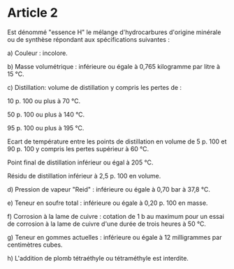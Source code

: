 # Article 2

Est dénommé "essence H" le mélange d'hydrocarbures d'origine minérale ou de synthèse répondant aux spécifications suivantes :

a) Couleur : incolore.

b) Masse volumétrique : inférieure ou égale à 0,765 kilogramme par litre à 15 °C.

c) Distillation: volume de distillation y compris les pertes de :

10 p. 100 ou plus à 70 °C.

50 p. 100 ou plus à 140 °C.

95 p. 100 ou plus à 195 °C.

Ecart de température entre les points de distillation en volume de 5 p. 100 et 90 p. 100 y compris les pertes supérieur à 60 °C.

Point final de distillation inférieur ou égal à 205 °C.

Résidu de distillation inférieur à 2,5 p. 100 en volume.

d) Pression de vapeur "Reid" : inférieure ou égale à 0,70 bar à 37,8 °C.

e) Teneur en soufre total : inférieure ou égale à 0,20 p. 100 en masse.

f) Corrosion à la lame de cuivre : cotation de 1 b au maximum pour un essai de corrosion à la lame de cuivre d'une durée de trois heures à 50 °C.

g) Teneur en gommes actuelles : inférieure ou égale à 12 milligrammes par centimètres cubes.

h) L'addition de plomb tétraéthyle ou tétraméthyle est interdite.
